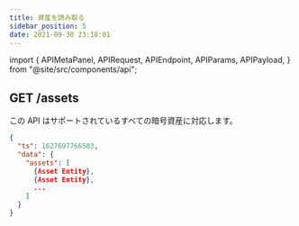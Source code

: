 ```yaml
---
title: 資産を読み取る
sidebar_position: 5
date: 2021-09-30 23:18:01
---
```


import { APIMetaPanel, APIRequest, APIEndpoint, APIParams, APIPayload, } from "@site/src/components/api";

## GET /assets

この API はサポートされているすべての暗号資産に対応します。

<APIEndpoint base="https://api.4swap.org/api" url="/assets" />

<APIMetaPanel />

<APIRequest title="サポートされている資産を読み取る" method="GET" isPublic base="https://api.4swap.org/api" url='/assets' />

```json title="Response"
{
  "ts": 1627697766503,
  "data": {
    "assets": [
      {Asset Entity},
      {Asset Entity},
      ...
    ]
  }
}
```